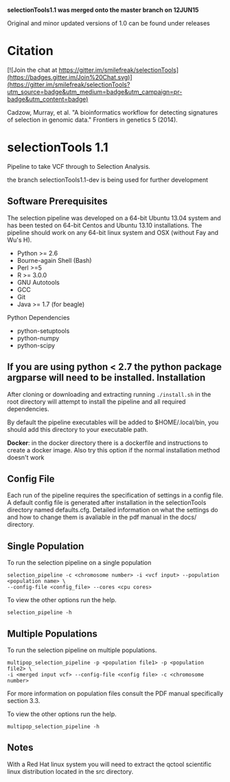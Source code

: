 **selectionTools1.1 was merged onto the master branch on 12JUN15**


Original and minor updated versions of 1.0 can be found under releases

Citation
========

[![Join the chat at https://gitter.im/smilefreak/selectionTools](https://badges.gitter.im/Join%20Chat.svg)](https://gitter.im/smilefreak/selectionTools?utm_source=badge&utm_medium=badge&utm_campaign=pr-badge&utm_content=badge)


Cadzow, Murray, et al. "A bioinformatics workflow for detecting signatures of selection in genomic data." Frontiers in genetics 5 (2014).

selectionTools 1.1
=========================
Pipeline to take VCF through to Selection Analysis.

the branch selectionTools1.1-dev is being used for further development 

Software Prerequisites
---------------------

The selection pipeline was developed on a 64-bit Ubuntu 13.04 system and has been tested on 64-bit Centos and Ubuntu 13.10 installations. The pipeline should work on any 64-bit linux system and OSX (without Fay and Wu's H).

* Python >= 2.6
* Bourne-again Shell (Bash)
* Perl >=5
* R >= 3.0.0
* GNU Autotools
* GCC
* Git
* Java >= 1.7 (for beagle)

Python Dependencies

* python-setuptools
* python-numpy
* python-scipy

If you are using python < 2.7 the python package argparse will need to be installed. 
Installation
------------

After cloning or downloading and extracting running `./install.sh` in the root directory will attempt to install the pipeline and all required dependencies.

By default the pipeline executables will be added to $HOME/.local/bin, you should add this directory to your executable path.

__Docker__: in the docker directory there is a dockerfile and instructions to create a docker image. Also try this option if the normal installation method doesn't work

Config File
-----------

Each run of the pipeline requires the specification of settings in a config file. A default config file is generated after installation in the selectionTools directory
named defaults.cfg. Detailed information on what the settings do and how to change them is avaliable in the pdf manual in the docs/ directory.

Single Population
-----------------

To run the selection pipeline on a single population

    selection_pipeline -c <chromosome number> -i <vcf input> --population <population name> \
    --config-file <config_file> --cores <cpu cores>

To view the other options run the help.
    
    selection_pipeline -h

Multiple Populations
--------------------

To run the selection pipeline on multiple populations.

    multipop_selection_pipeline -p <population file1> -p <population file2> \
    -i <merged input vcf> --config-file <config file> -c <chromosome number>

For more information on population files consult the PDF manual specifically section 3.3.

To view the other options run the help.

    multipop_selection_pipeline -h
    
    
Notes
-----

With a Red Hat linux system you will need to extract the qctool scientific linux distribution located in the src directory.


